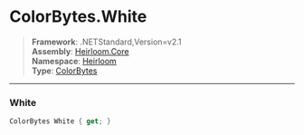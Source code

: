 # ColorBytes.White

> **Framework**: .NETStandard,Version=v2.1  
> **Assembly**: [Heirloom.Core][0]  
> **Namespace**: [Heirloom][0]  
> **Type**: [ColorBytes][1]

--------------------------------------------------------------------------------

### White

```cs
ColorBytes White { get; }
```

[0]: ../Heirloom.Core.md
[1]: Heirloom.ColorBytes.md
